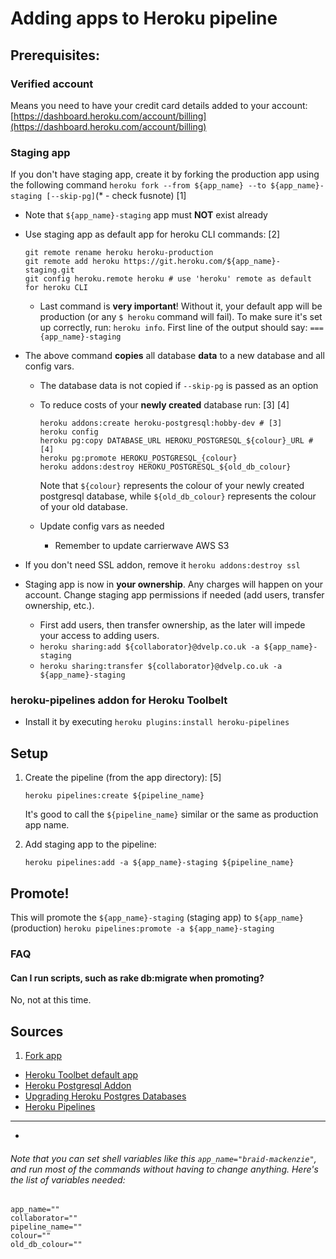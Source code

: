 # Adding apps to Heroku pipeline

## Prerequisites:

### Verified account

Means you need to have your credit card details added to your account: [https://dashboard.heroku.com/account/billing](https://dashboard.heroku.com/account/billing)

### Staging app

If you don't have staging app, create it by forking the production app using the following command `heroku fork --from ${app_name} --to ${app_name}-staging [--skip-pg]`(* - check fusnote) [1]

* Note that `${app_name}-staging` app must **NOT** exist already
* Use staging app as default app for heroku CLI commands: [2]

    ```
    git remote rename heroku heroku-production
    git remote add heroku https://git.heroku.com/${app_name}-staging.git
    git config heroku.remote heroku # use 'heroku' remote as default for heroku CLI
    ```

    * Last command is **very important**! Without it, your default app will be production (or any `$ heroku` command will fail). To make sure it's set up correctly, run: `heroku info`. First line of the output should say: `=== {app_name}-staging`

* The above command **copies** all database **data** to a new database and all config vars.
    * The database data is not copied if `--skip-pg` is passed as an option
    * To reduce costs of your **newly created** database run: [3] [4]

        ```
        heroku addons:create heroku-postgresql:hobby-dev # [3]
        heroku config
        heroku pg:copy DATABASE_URL HEROKU_POSTGRESQL_${colour}_URL # [4]
        heroku pg:promote HEROKU_POSTGRESQL_{colour}
        heroku addons:destroy HEROKU_POSTGRESQL_${old_db_colour}
        ```
        Note that `${colour}` represents the colour of your newly created postgresql database, while `${old_db_colour}` represents the colour of your old database.

    * Update config vars as needed
      * Remember to update carrierwave AWS S3

* If you don't need SSL addon, remove it `heroku addons:destroy ssl`
* Staging app is now in **your ownership**. Any charges will happen on your account. Change staging app permissions if needed (add users, transfer ownership, etc.).
    * First add users, then transfer ownership, as the later will impede your access to adding users.
    * `heroku sharing:add ${collaborator}@dvelp.co.uk -a ${app_name}-staging`
    * `heroku sharing:transfer ${collaborator}@dvelp.co.uk -a ${app_name}-staging`

### heroku-pipelines addon for Heroku Toolbelt

* Install it by executing `heroku plugins:install heroku-pipelines`

## Setup

1. Create the pipeline (from the app directory): [5]

    `heroku pipelines:create ${pipeline_name}`

    It's good to call the `${pipeline_name}` similar or the same as production app name.

2. Add staging app to the pipeline:

    `heroku pipelines:add -a ${app_name}-staging ${pipeline_name}`

## Promote!

This will promote the `${app_name}-staging` (staging app) to `${app_name}` (production)
`heroku pipelines:promote -a ${app_name}-staging`

### FAQ

#### Can I run scripts, such as rake db:migrate when promoting?

No, not at this time.

## Sources

1. [Fork app](https://devcenter.heroku.com/articles/fork-app)
* [Heroku Toolbet default app](http://stackoverflow.com/questions/17497947/is-there-a-way-to-set-heroku-toolbet-default-app)
* [Heroku Postgresql Addon](https://elements.heroku.com/addons/heroku-postgresql#addon-plans)
* [Upgrading Heroku Postgres Databases](https://devcenter.heroku.com/articles/upgrading-heroku-postgres-databases)
* [Heroku Pipelines](https://devcenter.heroku.com/articles/pipelines)


*****

*
###### Note that you can set shell variables like this `app_name="braid-mackenzie"`, and run most of the commands without having to change anything. Here's the list of variables needed:

```
app_name=""
collaborator=""
pipeline_name=""
colour=""
old_db_colour=""
```
